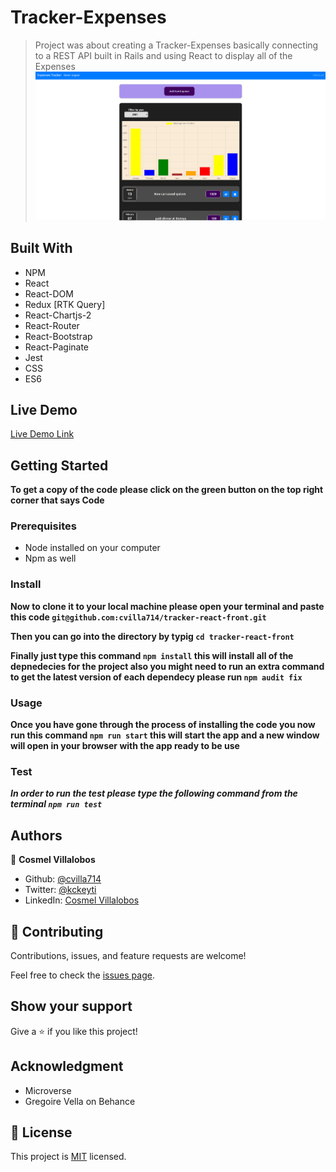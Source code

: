 # Tracker-Expenses

> Project was about creating a Tracker-Expenses
> basically connecting to a REST API built in Rails
> and using React to display all of the Expenses
> ![screenshot](./app_screenshot.png)

## Built With

- NPM
- React
- React-DOM
- Redux [RTK Query]
- React-Chartjs-2
- React-Router
- React-Bootstrap
- React-Paginate
- Jest
- CSS
- ES6

## Live Demo

[Live Demo Link](https://vibrant-heyrovsky-039c58.netlify.app/)

## Getting Started

**To get a copy of the code please click on the green button on the top right corner that says Code**

### Prerequisites

- Node installed on your computer
- Npm as well

### Install

**Now to clone it to your local machine please open your terminal and paste this code `git@github.com:cvilla714/tracker-react-front.git`**

**Then you can go into the directory by typig `cd tracker-react-front`**

**Finally just type this command `npm install` this will install all of the depnedecies for the project also you might need to run an extra command to get the latest version of each dependecy please run `npm audit fix`**

### Usage

**Once you have gone through the process of installing the code you now run this command `npm run start` this will start the app and a new window will open in your browser with the app ready to be use**

### Test

**_In order to run the test please type the following command from the terminal `npm run test`_**

## Authors

👤 **Cosmel Villalobos**

- Github: [@cvilla714](https://github.com/cvilla714)
- Twitter: [@kckeyti](https://twitter.com/kckeyti)
- LinkedIn: [Cosmel Villalobos](https://www.linkedin.com/in/cosvilla/)

## 🤝 Contributing

Contributions, issues, and feature requests are welcome!

Feel free to check the [issues page](https://github.com/cvilla714/tracker-react-front/issues).

## Show your support

Give a ⭐️ if you like this project!

## Acknowledgment

- Microverse
- Gregoire Vella on Behance

## 📝 License

This project is [MIT](https://github.com/cvilla714/tracker-react-front/blob/master/LICENSE) licensed.
